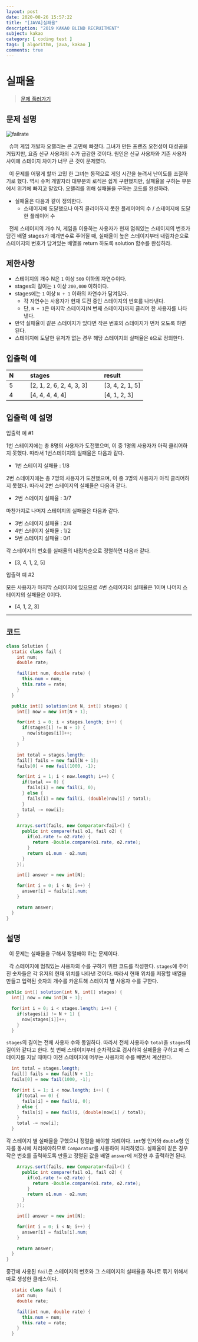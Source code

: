 ```yaml
---
layout: post
date: 2020-08-26 15:57:22
title: "[JAVA]실패율"
description: "2019 KAKAO BLIND RECRUITMENT"
subject: kakao
category: [ coding test ]
tags: [ algorithm, java, kakao ]
comments: true
---
```


# 실패율

> [문제 풀러가기](https://programmers.co.kr/learn/courses/30/lessons/42889)

## 문제 설명

![failrate](/assets/img/cote/failrate.png)

&nbsp; 슈퍼 게임 개발자 오렐리는 큰 고민에 빠졌다. 그녀가 만든 프랜즈 오천성이 대성공을 거뒀지만, 요즘 신규 사용자의 수가 급감한 것이다. 원인은 신규 사용자와 기존 사용자 사이에 스테이지 차이가 너무 큰 것이 문제였다.

&nbsp; 이 문제를 어떻게 할까 고민 한 그녀는 동적으로 게임 시간을 늘려서 난이도를 조절하기로 했다. 역시 슈퍼 개발자라 대부분의 로직은 쉽게 구현했지만, 실패율을 구하는 부분에서 위기에 빠지고 말았다. 오렐리를 위해 실패율을 구하는 코드를 완성하라.

+ 실패율은 다음과 같이 정의한다.
  + 스테이지에 도달했으나 아직 클리어하지 못한 플레이어의 수 / 스테이지에 도달한 플레이어 수

&nbsp; 전체 스테이지의 개수 N, 게임을 이용하는 사용자가 현재 멈춰있는 스테이지의 번호가 담긴 배열 stages가 매개변수로 주어질 때, 실패율이 높은 스테이지부터 내림차순으로 스테이지의 번호가 담겨있는 배열을 return 하도록 solution 함수를 완성하라.

## 제한사항

+ 스테이지의 개수 N은 `1` 이상 `500` 이하의 자연수이다.
+ stages의 길이는 `1` 이상 `200,000` 이하이다.
+ stages에는 `1` 이상 `N + 1` 이하의 자연수가 담겨있다.
  + 각 자연수는 사용자가 현재 도전 중인 스테이지의 번호를 나타낸다.
  + 단, `N + 1`은 마지막 스테이지(N 번째 스테이지)까지 클리어 한 사용자를 나타낸다.
+ 만약 실패율이 같은 스테이지가 있다면 작은 번호의 스테이지가 먼저 오도록 하면 된다.
+ 스테이지에 도달한 유저가 없는 경우 해당 스테이지의 실패율은 `0`으로 정의한다.

## 입출력 예

| N | &nbsp;&nbsp;&nbsp; | stages | &nbsp;&nbsp;&nbsp; | result |
|:---|:---:|:---|:---:|:---|
| 5 || [2, 1, 2, 6, 2, 4, 3, 3] || [3, 4, 2, 1, 5] |
| 4 || [4, 4, 4, 4, 4] || [4, 1, 2, 3] |

## 입출력 예 설명

입출력 예 #1

1번 스테이지에는 총 8명의 사용자가 도전했으며, 이 중 1명의 사용자가 아직 클리어하지 못했다. 따라서 1번스테이지의 실패율은 다음과 같다.

+ 1번 스테이지 실패율 : 1/8

2번 스테이지에는 총 7명의 사용자가 도전했으며, 이 중 3명의 사용자가 아직 클리어하지 못했다. 따라서 2번 스테이지의 실패율은 다음과 같다.

+ 2번 스테이지 실패율 : 3/7

마찬가지로 나머지 스테이지의 실패율은 다음과 같다.

+ 3번 스테이지 실패율 : 2/4
+ 4번 스테이지 실패율 : 1/2
+ 5번 스테이지 실패율 : 0/1

각 스테이지의 번호를 실패율의 내림차순으로 정렬하면 다음과 같다.

+ [3, 4, 1, 2, 5]

입출력 예 #2

모든 사용자가 마지막 스테이지에 있으므로 4번 스테이지의 실패율은 1이며 나머지 스테이지의 실패율은 0이다.

+ [4, 1, 2, 3]

---

## 코드

```java
class Solution {
  static class fail {
    int num;
    double rate;

    fail(int num, double rate) {
      this.num = num;
      this.rate = rate;
    }
  }

  public int[] solution(int N, int[] stages) {
    int[] now = new int[N + 1];

    for(int i = 0; i < stages.length; i++) {
      if(stages[i] != N + 1) {
        now[stages[i]]++;
      }
    }

    int total = stages.length;
    fail[] fails = new fail[N + 1];
    fails[0] = new fail(1000, -1);

    for(int i = 1; i < now.length; i++) {
      if(total == 0) {
        fails[i] = new fail(i, 0);
      } else {
        fails[i] = new fail(i, (double)now[i] / total);
      }
      total -= now[i];
    }

    Arrays.sort(fails, new Comparator<fail>() {
      public int compare(fail o1, fail o2) {
        if(o1.rate != o2.rate) {
          return -Double.compare(o1.rate, o2.rate);
        }
        return o1.num - o2.num;
      }
    });

    int[] answer = new int[N];

    for(int i = 0; i < N; i++) {
      answer[i] = fails[i].num;
    }

    return answer;
  }
}
```

## 설명

&nbsp; 이 문제는 실패율을 구해서 정렬해야 하는 문제이다.

&nbsp; 각 스테이지에 멈춰있는 사용자의 수를 구하기 위한 코드를 작성한다. `stages`에 주어진 숫자들은 각 유저의 현재 위치를 나타낸 것이다. 따라서 현재 위치를 저장할 배열을 만들고 입력된 숫자의 개수를 카운트해 스테이지 별 사용자 수를 구한다.

```java
public int[] solution(int N, int[] stages) {
  int[] now = new int[N + 1];

  for(int i = 0; i < stages.length; i++) {
    if(stages[i] != N + 1) {
      now[stages[i]]++;
    }
  }
```

`stages`의 길이는 전체 사용자 수와 동일하다. 따라서 전체 사용자수 `total`을 `stages`의 길이와 같다고 한다. 첫 번째 스테이지부터 순차적으로 검사하여 실패율을 구하고 매 스테이지를 지날 때마다 이전 스테이지에 머무는 사용자의 수를 빼면서 계산한다.

```java
  int total = stages.length;
  fail[] fails = new fail[N + 1];
  fails[0] = new fail(1000, -1);

  for(int i = 1; i < now.length; i++) {
    if(total == 0) {
      fails[i] = new fail(i, 0);
    } else {
      fails[i] = new fail(i, (double)now[i] / total);
    }
    total -= now[i];
  }
```

각 스테이지 별 실패율을 구했으니 정렬을 해야할 차례이다. `int`형 인자와 `double`형 인자를 동시에 처리해야하므로 `Comparator`를 사용하여 처리하였다. 실패율이 같은 경우 작은 번호를 출력하도록 만들고 정렬된 값을 배열 `answer`에 저장한 후 출력하면 된다.

```java
    Arrays.sort(fails, new Comparator<fail>() {
      public int compare(fail o1, fail o2) {
        if(o1.rate != o2.rate) {
          return -Double.compare(o1.rate, o2.rate);
        }
        return o1.num - o2.num;
      }
    });

    int[] answer = new int[N];

    for(int i = 0; i < N; i++) {
      answer[i] = fails[i].num;
    }

    return answer;
  }
}
```

중간에 사용된 `fail`은 스테이지의 번호와 그 스테이지의 실패율을 하나로 묶기 위해서 따로 생성한 클래스이다.

```java
  static class fail {
    int num;
    double rate;

    fail(int num, double rate) {
      this.num = num;
      this.rate = rate;
    }
  }
```

